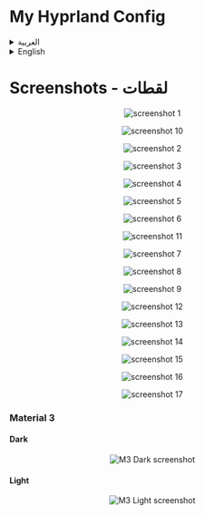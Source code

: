# My Hyprland Config

<details>
<summary>العربية</summary>

**ملاحظة:** هذه الإعدادات لا تزال في مرحلة التطوير، وسأقوم بإضافة المزيد من الميزات بصورة مستمرة عندما يتاح لدي وقت أكثر.

### برامج ضرورية
- [Hyprland](https://wiki.hyprland.org/Getting-Started/Installation/)
- [AGS](https://github.com/Aylur/ags/wiki/installation)
- Wofi
- network-manager-applet
- playerctl
- polkit-kde-agent
- ttf-font-awesome-5
- qt5ct
- Dolphin
- brightnessctl
- gammastep
- wl-clipboard
- hyprpicker
- sysstat
- bc
- kitty
- sassc
- systemsettings
- ttf-font-awesome-5
- acpi
- fish
- [KDE Material You Colors](https://github.com/luisbocanegra/kde-material-you-colors)

### برامج اختيارية
- strawberry
- easyeffects
- nwg-look
- blueman
- telegram-desktop
- discord
- qt5-gsettings
- kvantum
- lightly-qt
- konsole
- vs code
- firefox

## التثبيت

### تثبيت البرامج لمستخدمي Arch:
```bash
yay -S base-devel strawberry brightnessctl network-manager-applet telegram-desktop wofi qt5-gsettings konsole blueman ark dolphin ffmpegthumbs playerctl lightly-qt kvantum polkit-kde-agent ttf-font-awesome-5 jq gufw qt5ct tar gammastep wl-clipboard nwg-look-bin visual-studio-code-bin firefox easyeffects hyprpicker discord hyprshot-git bc sysstat kitty sassc systemsettings ttf-font-awesome-5 orchis-theme-git acpi fish kde-material-you-colors
```

### اعداد الملفات:

	git clone git@github.com:AhmedSaadi0/my-hyprland-config.git

	# عمل نسخة احتياطية لملفاتك الاصلية
	mv ~/.config/hypr/ ~/.config/hypr-old
	mv ~/.config/ags/ ~/.config/ags-old
	mv ~/.config/wofi/ ~/.config/wofi-old
	cp ~/.config/fish/config.fish ~/.config/fish/config.back.fish

	# نسخ الملفات
	cp -r my-hyprland-config ~/.config/hypr
	cp -r ~/.config/hypr/configs/ags ~/.config/ags
	cp -r ~/.config/hypr/configs/wofi ~/.config/wofi
	cp ~/.config/hypr/configs/config.fish ~/.config/fish/config.fish

	# اعداد الصلاحيات للملفات التنفيذية
	sudo chmod +x ~/.config/hypr/scripts/*
	sudo chmod +x ~/.config/ags/scripts/*

	# اعداد بيئة النظام
	sudo cp /etc/environment /etc/environmentOLD
	echo 'QT_QPA_PLATFORMTHEME=qt5ct' | sudo tee -a /etc/environment

	# نسخ ملفات الصيمات
	mkdir ~/.local/share/color-schemes/
	cp ~/.config/ags/modules/theme/plasma-colors/* ~/.local/share/color-schemes/
	cp ~/.config/hypr/configs/qt5ct.conf ~/.config/qt5ct/

	mkdir ~/.fonts
	cp -r ~/.config/hypr/configs/.fonts/* ~/.fonts

	mkdir ~/.local/share/icons
	tar xvf ~/.config/hypr/configs/icons/BeautySolar.tar.gz -C ~/.local/share/icons
	tar xvf ~/.config/hypr/configs/icons/Delight-brown-dark.tar.gz -C ~/.local/share/icons
	tar xvf ~/.config/hypr/configs/icons/Gradient-Dark-Icons.tar.gz -C ~/.local/share/icons
	tar xvf ~/.config/hypr/configs/icons/Infinity-Dark-Icons.tar.gz -C ~/.local/share/icons
	tar xvf ~/.config/hypr/configs/icons/kora-grey-light-panel.tar.gz -C ~/.local/share/icons
	tar xvf ~/.config/hypr/configs/icons/Magma.tar.gz -C ~/.local/share/icons
	tar xvf ~/.config/hypr/configs/icons/NeonIcons.tar.gz -C ~/.local/share/icons
	tar xvf ~/.config/hypr/configs/icons/la-capitaine-icon-theme.tar.gz -C ~/.local/share/icons
	tar xvf ~/.config/hypr/configs/icons/oomox-aesthetic-dark.tar.gz -C ~/.local/share/icons
	tar xvf ~/.config/hypr/configs/icons/Vivid-Dark-Icons.tar.gz -C ~/.local/share/icons
	tar xvf ~/.config/hypr/configs/icons/Windows11-red-dark.tar.gz -C ~/.local/share/icons
	tar xvf ~/.config/hypr/configs/icons/Zafiro-Nord-Dark-Black.tar.gz -C ~/.local/share/icons

	mkdir ~/.themes
	tar xvf ~/.config/hypr/configs/gtk-themes/Cabinet-Light-Orange.tar.gz -C ~/.themes
	tar xvf ~/.config/hypr/configs/gtk-themes/Kimi-dark.tar.gz -C ~/.themes
	tar xvf ~/.config/hypr/configs/gtk-themes/Nordic-darker-standard-buttons.tar.gz -C ~/.themes
	tar xvf ~/.config/hypr/configs/gtk-themes/Orchis-Green-Dark-Compact.tar.gz -C ~/.themes
	tar xvf ~/.config/hypr/configs/gtk-themes/Shades-of-purple.tar.xz -C ~/.themes
	tar xvf ~/.config/hypr/configs/gtk-themes/Tokyonight-Dark-BL.tar.gz -C ~/.themes
	tar xvf ~/.config/hypr/configs/gtk-themes/Dracula.tar.gz -C ~/.themes


### بامكانك تغير خط الجهاز الى 'JF Flat' اذا اردت ان تحصل على نفس الخط الذي لدي


### انشاء كرون تاب لتحسين استخدام البطارية باستخدام قاعدة الشحن 40-80
    VISUAL=/usr/bin/nano crontab -e
    * * * * * ~/.config/hypr/scripts/battery.sh

### اعداد الثيم التلقائي M3 من قوقل
#### قم بتثبيت [KDE Material You Colors](https://github.com/luisbocanegra/kde-material-you-colors) في نظامك

اذا كنت تستخدم ارش بامكانك تثبيت [KDE Material You Colors](https://github.com/luisbocanegra/kde-material-you-colors) بهذا الامر
```Arch
yay -S kde-material-you-colors
```

- تغيير مسار مجلد الخلفيات في المسار ``` .config/ags/modules/theme/themes.js ```
- ```wallpaper_path: "path/to/folder"```
```javascript
const dynamicM3Dark = {
    wallpaper_path: `/media/shared/Pictures/wallpapers/dark`,
    ...other_settings
}
const dynamicM3Light = {
    wallpaper_path: `/media/shared/Pictures/wallpapers/light`,
    ...other_settings
}
```
</details>

<details> 

<summary>English</summary>

**Note:** This configuration is a work in progress, and I will continue to add more features as time permits.

### Required dependencies:
- [Hyprland](https://wiki.hyprland.org/Getting-Started/Installation/)
- [AGS](https://github.com/Aylur/ags/wiki/installation)
- Wofi
- network-manager-applet
- playerctl
- polkit-kde-agent
- ttf-font-awesome-5
- qt5ct
- Dolphin
- brightnessctl
- gammastep
- wl-clipboard
- hyprpicker
- sysstat
- bc
- kitty
- sassc
- systemsettings
- ttf-font-awesome-5
- acpi
- fish
- [KDE Material You Colors](https://github.com/luisbocanegra/kde-material-you-colors)

### Optional dependencies:
- strawberry
- easyeffects
- nwg-look
- blueman
- telegram-desktop
- discord
- qt5-gsettings
- kvantum
- lightly-qt
- konsole
- vs code
- firefox

## Installing:

### Installing dependencies for Arch Users:
```bash
yay -S base-devel strawberry brightnessctl network-manager-applet telegram-desktop wofi qt5-gsettings konsole blueman ark dolphin ffmpegthumbs playerctl lightly-qt kvantum polkit-kde-agent ttf-font-awesome-5 jq gufw qt5ct tar gammastep wl-clipboard nwg-look-bin visual-studio-code-bin firefox easyeffects hyprpicker discord hyprshot-git bc sysstat kitty sassc systemsettings ttf-font-awesome-5 orchis-theme-git acpi fish kde-material-you-colors
```

### Setting up files:

	git clone git@github.com:AhmedSaadi0/my-hyprland-config.git

	# backup your files
	mv ~/.config/hypr/ ~/.config/hypr-old
	mv ~/.config/ags/ ~/.config/ags-old
	mv ~/.config/wofi/ ~/.config/wofi-old
	cp ~/.config/fish/config.fish ~/.config/fish/config.back.fish

	# copy files
	cp -r my-hyprland-config ~/.config/hypr
	cp -r ~/.config/hypr/configs/ags ~/.config/ags
	cp -r ~/.config/hypr/configs/wofi ~/.config/wofi
	cp ~/.config/hypr/configs/config.fish ~/.config/fish/config.fish

	# set permissions for scripts
	sudo chmod +x ~/.config/hypr/scripts/*
	sudo chmod +x ~/.config/ags/scripts/*

	# setup environment
	sudo cp /etc/environment /etc/environmentOLD
	echo 'QT_QPA_PLATFORMTHEME=qt5ct' | sudo tee -a /etc/environment

	# copy theme files
	mkdir ~/.local/share/color-schemes/
	cp ~/.config/ags/modules/theme/plasma-colors/* ~/.local/share/color-schemes/
	cp ~/.config/hypr/configs/qt5ct.conf ~/.config/qt5ct/

	mkdir ~/.fonts
	cp -r ~/.config/hypr/configs/.fonts/* ~/.fonts

	mkdir ~/.local/share/icons
	tar xvf ~/.config/hypr/configs/icons/BeautySolar.tar.gz -C ~/.local/share/icons
	tar xvf ~/.config/hypr/configs/icons/Delight-brown-dark.tar.gz -C ~/.local/share/icons
	tar xvf ~/.config/hypr/configs/icons/Gradient-Dark-Icons.tar.gz -C ~/.local/share/icons
	tar xvf ~/.config/hypr/configs/icons/Infinity-Dark-Icons.tar.gz -C ~/.local/share/icons
	tar xvf ~/.config/hypr/configs/icons/kora-grey-light-panel.tar.gz -C ~/.local/share/icons
	tar xvf ~/.config/hypr/configs/icons/Magma.tar.gz -C ~/.local/share/icons
	tar xvf ~/.config/hypr/configs/icons/NeonIcons.tar.gz -C ~/.local/share/icons
	tar xvf ~/.config/hypr/configs/icons/la-capitaine-icon-theme.tar.gz -C ~/.local/share/icons
	tar xvf ~/.config/hypr/configs/icons/oomox-aesthetic-dark.tar.gz -C ~/.local/share/icons
	tar xvf ~/.config/hypr/configs/icons/Vivid-Dark-Icons.tar.gz -C ~/.local/share/icons
	tar xvf ~/.config/hypr/configs/icons/Windows11-red-dark.tar.gz -C ~/.local/share/icons
	tar xvf ~/.config/hypr/configs/icons/Zafiro-Nord-Dark-Black.tar.gz -C ~/.local/share/icons

	mkdir ~/.themes
	tar xvf ~/.config/hypr/configs/gtk-themes/Cabinet-Light-Orange.tar.gz -C ~/.themes
	tar xvf ~/.config/hypr/configs/gtk-themes/Kimi-dark.tar.gz -C ~/.themes
	tar xvf ~/.config/hypr/configs/gtk-themes/Nordic-darker-standard-buttons.tar.gz -C ~/.themes
	tar xvf ~/.config/hypr/configs/gtk-themes/Orchis-Green-Dark-Compact.tar.gz -C ~/.themes
	tar xvf ~/.config/hypr/configs/gtk-themes/Shades-of-purple.tar.xz -C ~/.themes
	tar xvf ~/.config/hypr/configs/gtk-themes/Tokyonight-Dark-BL.tar.gz -C ~/.themes
	tar xvf ~/.config/hypr/configs/gtk-themes/Dracula.tar.gz -C ~/.themes


### You can change system fonts if you want to 'JF Flat' to have the same font I had


### Creating crontab for battery 40-80 rule:
    VISUAL=/usr/bin/nano crontab -e
    * * * * * ~/.config/hypr/scripts/battery.sh

### Setting up Material 3 theme
- You need to have [KDE Material You Colors](https://github.com/luisbocanegra/kde-material-you-colors) installed on your system

*If you use Arch you can install it from aur*
```Arch
yay -S kde-material-you-colors
```

- Change wallpapers paths for dark & light themes in ``` modules/theme/themes.js ```
```javascript
const dynamicM3Dark = {
    wallpaper_path: `/media/shared/Pictures/wallpapers/dark`,
    ...other_settings
}
const dynamicM3Light = {
    wallpaper_path: `/media/shared/Pictures/wallpapers/light`,
    ...other_settings
}
```
</details>

# Screenshots - لقطات
<p align='center'>
	<img alt='screenshot 1' src='https://github.com/AhmedSaadi0/my-hyprland-config/blob/main/screenshots/1.png'/>
</p>
<p align='center'>
	<img alt='screenshot 10' src='https://github.com/AhmedSaadi0/my-hyprland-config/blob/main/screenshots/10.png'/>
</p>
<p align='center'>
	<img alt='screenshot 2' src='https://github.com/AhmedSaadi0/my-hyprland-config/blob/main/screenshots/2.png'/>
</p>
<p align='center'>
	<img alt='screenshot 3' src='https://github.com/AhmedSaadi0/my-hyprland-config/blob/main/screenshots/3.png'/>
</p>
<p align='center'>
	<img alt='screenshot 4' src='https://github.com/AhmedSaadi0/my-hyprland-config/blob/main/screenshots/4.png'/>
</p>
<p align='center'>
	<img alt='screenshot 5' src='https://github.com/AhmedSaadi0/my-hyprland-config/blob/main/screenshots/5.png'/>
</p>
<p align='center'>
	<img alt='screenshot 6' src='https://github.com/AhmedSaadi0/my-hyprland-config/blob/main/screenshots/6.png'/>
</p>
<p align='center'>
	<img alt='screenshot 11' src='https://github.com/AhmedSaadi0/my-hyprland-config/blob/main/screenshots/11.png'/>
</p>
<p align='center'>
	<img alt='screenshot 7' src='https://github.com/AhmedSaadi0/my-hyprland-config/blob/main/screenshots/7.png'/>
</p>
<p align='center'>
	<img alt='screenshot 8' src='https://github.com/AhmedSaadi0/my-hyprland-config/blob/main/screenshots/8.png'/>
</p>
<p align='center'>
	<img alt='screenshot 9' src='https://github.com/AhmedSaadi0/my-hyprland-config/blob/main/screenshots/9.png'/>
</p>
<p align='center'>
	<img alt='screenshot 12' src='https://github.com/AhmedSaadi0/my-hyprland-config/blob/main/screenshots/12.png'/>
</p>
<p align='center'>
	<img alt='screenshot 13' src='https://github.com/AhmedSaadi0/my-hyprland-config/blob/main/screenshots/13.png'/>
</p>
<p align='center'>
	<img alt='screenshot 14' src='https://github.com/AhmedSaadi0/my-hyprland-config/blob/main/screenshots/14.png'/>
</p>
<p align='center'>
	<img alt='screenshot 15' src='https://github.com/AhmedSaadi0/my-hyprland-config/blob/main/screenshots/15.png'/>
</p>
<p align='center'>
	<img alt='screenshot 16' src='https://github.com/AhmedSaadi0/my-hyprland-config/blob/main/screenshots/16.png'/>
</p>
<p align='center'>
	<img alt='screenshot 17' src='https://github.com/AhmedSaadi0/my-hyprland-config/blob/main/screenshots/17.png'/>
</p>

### Material 3 
#### Dark
<p align='center'>
	<img alt='M3 Dark screenshot' src='https://github.com/AhmedSaadi0/my-hyprland-config/blob/main/screenshots/18.png'/>
</p>

#### Light
<p align='center'>
	<img alt='M3 Light screenshot' src='https://github.com/AhmedSaadi0/my-hyprland-config/blob/main/screenshots/19.png'/>
</p>
